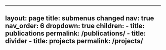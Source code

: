 
<!--
 * @Author: Rui Wang
 * @Date: 2022-08-19 10:58:22
 * @LastModifiedBy: Rui Wang
 * @LastEditTime: 2022-08-19 11:31:28
 * @Email: wangru25@msu.edu
 * @FilePath: /wangru25.github.io/_pages/repositories.md
 * @Description: 
-->
---
layout: page
title: submenus changed
nav: true
nav_order: 6
dropdown: true
children: 
    - title: publications
      permalink: /publications/
    - title: divider
    - title: projects
      permalink: /projects/
---
